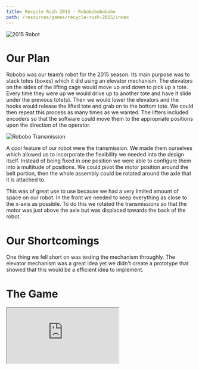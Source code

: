 ```yaml
---
title: Recycle Rush 2015 - Robobobobobobo
path: /resources/games/recycle-rush-2015/index
---
```


![2015 Robot](/images/team/robobo-2015.jpg)

# Our Plan

Robobo was our team’s robot for the 2015 season. Its main purpose was to stack totes (boxes) which it did using an elevator mechanism. The elevators on the sides of the lifting cage would move up and down to pick up a tote. Every time they were up we would drive up to another tote and have it slide under the previous tote(s). Then we would lower the elevators and the hooks would release the lifted tote and grab on to the bottom tote. We could then repeat this process as many times as we wanted. The lifters included encoders so that the software could move them to the appropriate positions upon the direction of the operator.

![Robobo Transmission](/images/team/robobo-transmission.jpg)

A cool feature of our robot were the transmission. We made them ourselves which allowed us to incorporate the flexibility we needed into the design itself. Instead of being fixed in one position we were able to configure them into a multitude of positions. We could pivot the motor position around the belt portion, then the whole assembly could be rotated around the axle that it is attached to.


This was of great use to use because we had a very limited amount of space on our robot. In the front we needed to keep everything as close to the x-axis as possible. To do this we rotated the transmissions so that the motor was just above the axle but was displaced towards the back of the robot.

# Our Shortcomings

One thing we fell short on was testing the mechanism throughly. The elevator mechanism was a great idea yet we didn't create a prototype that showed that this would be a efficient idea to implement.

# The Game

<div class="videowrapper">
  <iframe src="https://www.youtube.com/embed/W6UYFKNGHJ8" allowfullscreen></iframe>
</div>
